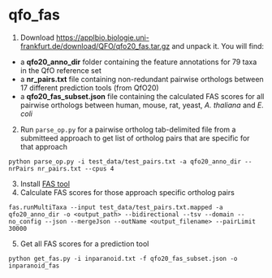 # qfo_fas

1. Download https://applbio.biologie.uni-frankfurt.de/download/QFO/qfo20_fas.tar.gz and unpack it. You will find:
  - a **qfo20_anno_dir** folder containing the feature annotations for 79 taxa in the QfO reference set
  - a **nr_pairs.txt** file containing non-redundant pairwise orthologs between 17 different prediction tools (from QfO20)
  - a **qfo20_fas_subset.json** file containing the calculated FAS scores for all pairwise orthologs between human, mouse, rat, yeast, *A. thaliana* and *E. coli*
2. Run `parse_op.py` for a pairwise ortholog tab-delimited file from a submitteed approach to get list of ortholog pairs that are specific for that approach
```
python parse_op.py -i test_data/test_pairs.txt -a qfo20_anno_dir --nrPairs nr_pairs.txt --cpus 4
```
3. Install [FAS tool]([https://bmcbioinformatics.biomedcentral.com/articles/10.1186/1471-2105-11-417](https://github.com/BIONF/FAS))
4. Calculate FAS scores for those approach specific ortholog pairs
```
fas.runMultiTaxa --input test_data/test_pairs.txt.mapped -a qfo20_anno_dir -o <output_path> --bidirectional --tsv --domain --no_config --json --mergeJson --outName <output_filename> --pairLimit 30000
```
5. Get all FAS scores for a prediction tool
```
python get_fas.py -i inparanoid.txt -f qfo20_fas_subset.json -o inparanoid_fas
```

